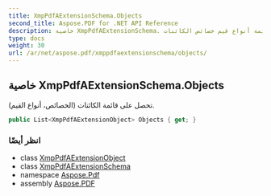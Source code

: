 ```yaml
---
title: XmpPdfAExtensionSchema.Objects
second_title: Aspose.PDF for .NET API Reference
description: خاصية XmpPdfAExtensionSchema. تحصل على قائمة أنواع قيم خصائص الكائنات
type: docs
weight: 30
url: /ar/net/aspose.pdf/xmppdfaextensionschema/objects/
---
```

## خاصية XmpPdfAExtensionSchema.Objects

تحصل على قائمة الكائنات (الخصائص، أنواع القيم).

```csharp
public List<XmpPdfAExtensionObject> Objects { get; }
```

### انظر أيضًا

* class [XmpPdfAExtensionObject](../../xmppdfaextensionobject/)
* class [XmpPdfAExtensionSchema](../)
* namespace [Aspose.Pdf](../../../aspose.pdf/)
* assembly [Aspose.PDF](../../../)